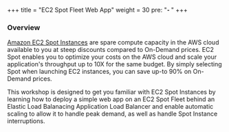 +++
title = "EC2 Spot Fleet Web App"
weight = 30
pre: "<b>⁃ </b>"
+++

### Overview

[Amazon EC2 Spot Instances](https://aws.amazon.com/ec2/spot/) are spare compute 
capacity in the AWS cloud available to you at steep discounts compared to 
On-Demand prices. EC2 Spot enables you to optimize your costs on the AWS cloud 
and scale your application's throughput up to 10X for the same budget. By simply
selecting Spot when launching EC2 instances, you can save up-to 90% on On-Demand
prices.

This workshop is designed to get you familiar with EC2 Spot Instances by 
learning how to deploy a simple web app on an EC2 Spot Fleet behind an Elastic 
Load Balanacing Application Load Balancer and enable automatic scaling to allow 
it to handle peak demand, as well as handle Spot Instance interruptions.
